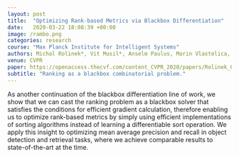 ```yaml
---
layout: post
title:  "Optimizing Rank-based Metrics via Blackbox Differentiation"
date:   2020-03-22 18:08:39 +00:00
image: /rambo.png
categories: research
course: "Max Planck Institute for Intelligent Systems"
authors: Michal Rolinek*, Vit Musil*, Anselm Paulus, Marin Vlastelica, Claudio Michaelis, Georg Martius
venue: CVPR
paper: https://openaccess.thecvf.com/content_CVPR_2020/papers/Rolinek_Optimizing_Rank-Based_Metrics_With_Blackbox_Differentiation_CVPR_2020_paper.pdf
subtitle: "Ranking as a blackbox combinatorial problem."
---
```


As another continuation of the blackbox differentiation line of work, we show that we can cast the ranking problem as a blackbox solver that satisfies the conditions for efficient gradient calculation, therefore enabling us to optimize rank-based metrics by simply using efficient implementations of sorting algorithms instead of learning a differentiable sort operation. We apply this insight to optimizing mean average precision and recall in object detection and retrieval tasks, where we achieve comparable results to state-of-the-art at the time.